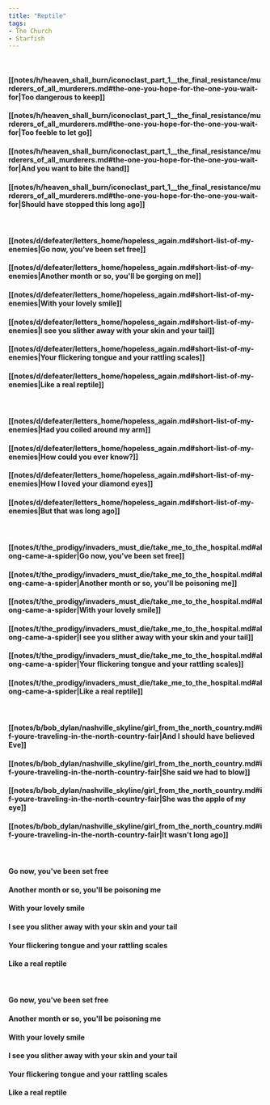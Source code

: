 ```yaml
---
title: "Reptile"
tags:
- The Church
- Starfish
---
```

&nbsp;
#### [[notes/h/heaven_shall_burn/iconoclast_part_1__the_final_resistance/murderers_of_all_murderers.md#the-one-you-hope-for-the-one-you-wait-for|Too dangerous to keep]]
#### [[notes/h/heaven_shall_burn/iconoclast_part_1__the_final_resistance/murderers_of_all_murderers.md#the-one-you-hope-for-the-one-you-wait-for|Too feeble to let go]]
#### [[notes/h/heaven_shall_burn/iconoclast_part_1__the_final_resistance/murderers_of_all_murderers.md#the-one-you-hope-for-the-one-you-wait-for|And you want to bite the hand]]
#### [[notes/h/heaven_shall_burn/iconoclast_part_1__the_final_resistance/murderers_of_all_murderers.md#the-one-you-hope-for-the-one-you-wait-for|Should have stopped this long ago]]
&nbsp;
#### [[notes/d/defeater/letters_home/hopeless_again.md#short-list-of-my-enemies|Go now, you've been set free]]
#### [[notes/d/defeater/letters_home/hopeless_again.md#short-list-of-my-enemies|Another month or so, you'll be gorging on me]]
#### [[notes/d/defeater/letters_home/hopeless_again.md#short-list-of-my-enemies|With your lovely smile]]
#### [[notes/d/defeater/letters_home/hopeless_again.md#short-list-of-my-enemies|I see you slither away with your skin and your tail]]
#### [[notes/d/defeater/letters_home/hopeless_again.md#short-list-of-my-enemies|Your flickering tongue and your rattling scales]]
#### [[notes/d/defeater/letters_home/hopeless_again.md#short-list-of-my-enemies|Like a real reptile]]
&nbsp;
#### [[notes/d/defeater/letters_home/hopeless_again.md#short-list-of-my-enemies|Had you coiled around my arm]]
#### [[notes/d/defeater/letters_home/hopeless_again.md#short-list-of-my-enemies|How could you ever know?]]
#### [[notes/d/defeater/letters_home/hopeless_again.md#short-list-of-my-enemies|How I loved your diamond eyes]]
#### [[notes/d/defeater/letters_home/hopeless_again.md#short-list-of-my-enemies|But that was long ago]]
&nbsp;
#### [[notes/t/the_prodigy/invaders_must_die/take_me_to_the_hospital.md#along-came-a-spider|Go now, you've been set free]]
#### [[notes/t/the_prodigy/invaders_must_die/take_me_to_the_hospital.md#along-came-a-spider|Another month or so, you'll be poisoning me]]
#### [[notes/t/the_prodigy/invaders_must_die/take_me_to_the_hospital.md#along-came-a-spider|With your lovely smile]]
#### [[notes/t/the_prodigy/invaders_must_die/take_me_to_the_hospital.md#along-came-a-spider|I see you slither away with your skin and your tail]]
#### [[notes/t/the_prodigy/invaders_must_die/take_me_to_the_hospital.md#along-came-a-spider|Your flickering tongue and your rattling scales]]
#### [[notes/t/the_prodigy/invaders_must_die/take_me_to_the_hospital.md#along-came-a-spider|Like a real reptile]]
&nbsp;
#### [[notes/b/bob_dylan/nashville_skyline/girl_from_the_north_country.md#if-youre-traveling-in-the-north-country-fair|And I should have believed Eve]]
#### [[notes/b/bob_dylan/nashville_skyline/girl_from_the_north_country.md#if-youre-traveling-in-the-north-country-fair|She said we had to blow]]
#### [[notes/b/bob_dylan/nashville_skyline/girl_from_the_north_country.md#if-youre-traveling-in-the-north-country-fair|She was the apple of my eye]]
#### [[notes/b/bob_dylan/nashville_skyline/girl_from_the_north_country.md#if-youre-traveling-in-the-north-country-fair|It wasn't long ago]]
&nbsp;
#### Go now, you've been set free
#### Another month or so, you'll be poisoning me
#### With your lovely smile
#### I see you slither away with your skin and your tail
#### Your flickering tongue and your rattling scales
#### Like a real reptile
&nbsp;
#### Go now, you've been set free
#### Another month or so, you'll be poisoning me
#### With your lovely smile
#### I see you slither away with your skin and your tail
#### Your flickering tongue and your rattling scales
#### Like a real reptile
